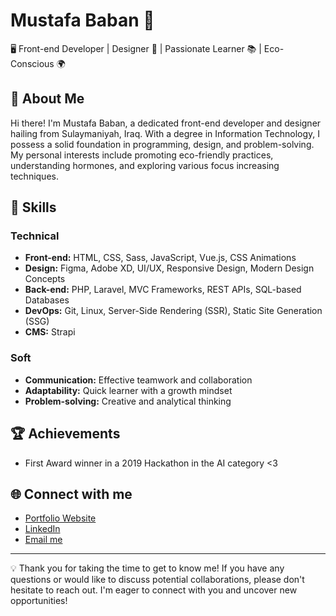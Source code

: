 # Mustafa Baban 👋

🖥️ Front-end Developer | Designer 🎨 | Passionate Learner 📚 | Eco-Conscious 🌍

## 🌟 About Me

Hi there! I'm Mustafa Baban, a dedicated front-end developer and designer hailing from Sulaymaniyah, Iraq. With a degree in Information Technology, I possess a solid foundation in programming, design, and problem-solving. My personal interests include promoting eco-friendly practices, understanding hormones, and exploring various focus increasing techniques.

## 🔧 Skills

### Technical
- **Front-end:** HTML, CSS, Sass, JavaScript, Vue.js, CSS Animations
- **Design:** Figma, Adobe XD, UI/UX, Responsive Design, Modern Design Concepts
- **Back-end:** PHP, Laravel, MVC Frameworks, REST APIs, SQL-based Databases
- **DevOps:** Git, Linux, Server-Side Rendering (SSR), Static Site Generation (SSG)
- **CMS:** Strapi

### Soft
- **Communication:** Effective teamwork and collaboration
- **Adaptability:** Quick learner with a growth mindset
- **Problem-solving:** Creative and analytical thinking


## 🏆 Achievements

- First Award winner in a 2019 Hackathon in the AI category <3

## 🌐 Connect with me

- [Portfolio Website](https://www.mstfa.me)
- [LinkedIn](https://www.linkedin.com/in/mustafababan/)
- [Email me](mailto:mail@mstfa.me)

---

💡 Thank you for taking the time to get to know me! If you have any questions or would like to discuss potential collaborations, please don't hesitate to reach out. I'm eager to connect with you and uncover new opportunities!
